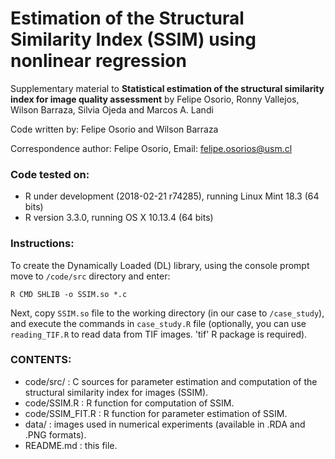 # Estimation of the Structural Similarity Index (SSIM) using nonlinear regression

Supplementary material to **Statistical estimation of the structural similarity index for image quality assessment** by Felipe Osorio, Ronny Vallejos, Wilson Barraza, Silvia Ojeda and Marcos A. Landi

Code written by: Felipe Osorio and Wilson Barraza

Correspondence author: Felipe Osorio, Email: felipe.osorios@usm.cl

### Code tested on:
- R under development (2018-02-21 r74285), running Linux Mint 18.3 (64 bits)
- R version 3.3.0, running OS X 10.13.4 (64 bits)

### Instructions: 
To create the Dynamically Loaded (DL) library, using the console prompt move to `/code/src` directory and enter:

`R CMD SHLIB -o SSIM.so *.c`

Next, copy `SSIM.so` file to the working directory (in our case to `/case_study`), and execute the commands in `case_study.R` file (optionally, you can use `reading_TIF.R` to read data from TIF images. 'tif' R package is required).

### CONTENTS:
- code/src/ : C sources for parameter estimation and computation of the structural similarity index for images (SSIM).
- code/SSIM.R : R function for computation of SSIM.
- code/SSIM_FIT.R : R function for parameter estimation of SSIM.
- data/ : images used in numerical experiments (available in .RDA and .PNG formats).
- README.md : this file.

